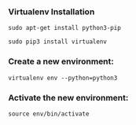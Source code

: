 ### Virtualenv Installation

`sudo apt-get install python3-pip`

`sudo pip3 install virtualenv`

### Create a new environment:

`virtualenv env --python=python3`

### Activate the new environment:

`source env/bin/activate`

